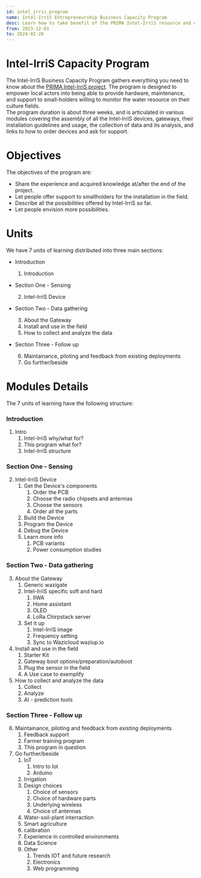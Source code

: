 ```yaml
---
id: intel_irris_program
name: Intel-IrriS Entrepreneurship Business Capacity Program
desc: Learn how to take benefit of the PRIMA Intel-IrriS resource and experience in your smart irrigation solution!
from: 2023-12-01
to: 2024-02-28
---
```


# Intel-IrriS Capacity Program

The Intel-IrriS Business Capacity Program gathers everything you need to know about the [PRIMA Intel-IrriS project](https://intel-irris.eu/).
The program is designed to empower local actors into being able to provide hardware, maintenance, and support to small-holders willing to monitor the water resource on their culture fields.  
The program duration is about three weeks, and is articulated in various modules covering the assembly of all the Intel-IrriS devices, gateways, their installation guidelines and usage, the collection of data and its analysis, and links to how to order devices and ask for support.



# Objectives

The objectives of the program are:
- Share the experience and acquired knowledge at/after the end of the project.
- Let people offer support to smallholders for the installation in the field.
- Describe all the possibilities offered by Intel-IrriS so far.
- Let people envision more possibilities.


Units
=====
We have 7 units of learning distributed into three main sections:

* Introduction

  1. Introduction

* Section One - Sensing

  2. Intel-IrriS Device

* Section Two - Data gathering

  3. About the Gateway
  4. Install and use in the field
  5. How to collect and analyze the data

* Section Three - Follow up

  6. Maintainance, piloting and feedback from existing deployments
  7. Go further/beside

Modules Details 
===============
The 7 units of learning have the following structure:
### Introduction
1. Intro
   1. Intel-IrriS why/what for?
   2. This program what for?
   3. Intel-IrriS structure
### Section One - Sensing
2. Intel-IrriS Device
   1. Get the Device's components
      1. Order the PCB
      2. Choose the radio chipsets and antennas
      3. Choose the sensors
      4. Order all the parts
   2. Build the Device
   3. Program the Device
   4. Debug the Device
   5. Learn more info
      1. PCB variants
      2. Power consumption studies

[comment]: # "   7. Device's Quizz"

### Section Two - Data gathering
3. About the Gateway
   1. Generic wazigate
   2. Intel-IrriS specific soft and hard
      1. IIWA
      2. Home assistant
      3. OLED
      4. LoRa Chirpstack server
   3. Set it up
   	  1. Intel-IrriS image
   	  2. Frequency setting
   	  3. Sync to Wazicloud waziup.io
4. Install and use in the field
   1. Starter Kit
   2. Gateway boot options/preparation/autoboot
   3. Plug the sensor in the field
   4. A Use case to exemplify
5. How to collect and analyze the data
   1. Collect
   2. Analyze
   3. AI - prediction tools
### Section Three - Follow up
6. Maintainance, piloting and feedback from existing deployments
   1. Feedback support
   2. Farmer training program
   3. This program in question
7. Go further/beside
   1. IoT
      1. Intro to Iot
      2. Arduino
   2. Irrigation
   3. Design choices
      1. Choice of sensors
      2. Choice of hardware parts
      3. Underlying wireless
      4. Choice of antennas
   4. Water-soil-plant interraction
   5. Smart agriculture
   6. calibration
   7. Experience in controlled environments
   8. Data Science
   9. Other
      1. Trends IOT and future research
      2. Electronics
      3. Web programming
      


